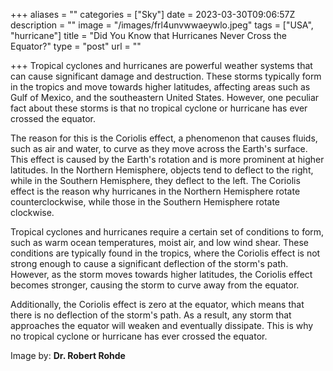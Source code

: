 +++
aliases = ""
categories = ["Sky"]
date = 2023-03-30T09:06:57Z
description = ""
image = "/images/frl4unvwwaeywlo.jpeg"
tags = ["USA", "hurricane"]
title = "Did You Know that Hurricanes Never Cross the Equator?"
type = "post"
url = ""

+++
Tropical cyclones and hurricanes are powerful weather systems that can cause significant damage and destruction. These storms typically form in the tropics and move towards higher latitudes, affecting areas such as Gulf of Mexico, and the southeastern United States. However, one peculiar fact about these storms is that no tropical cyclone or hurricane has ever crossed the equator.

The reason for this is the Coriolis effect, a phenomenon that causes fluids, such as air and water, to curve as they move across the Earth's surface. This effect is caused by the Earth's rotation and is more prominent at higher latitudes. In the Northern Hemisphere, objects tend to deflect to the right, while in the Southern Hemisphere, they deflect to the left. The Coriolis effect is the reason why hurricanes in the Northern Hemisphere rotate counterclockwise, while those in the Southern Hemisphere rotate clockwise.

Tropical cyclones and hurricanes require a certain set of conditions to form, such as warm ocean temperatures, moist air, and low wind shear. These conditions are typically found in the tropics, where the Coriolis effect is not strong enough to cause a significant deflection of the storm's path. However, as the storm moves towards higher latitudes, the Coriolis effect becomes stronger, causing the storm to curve away from the equator.

Additionally, the Coriolis effect is zero at the equator, which means that there is no deflection of the storm's path. As a result, any storm that approaches the equator will weaken and eventually dissipate. This is why no tropical cyclone or hurricane has ever crossed the equator.

Image by: **Dr. Robert Rohde**